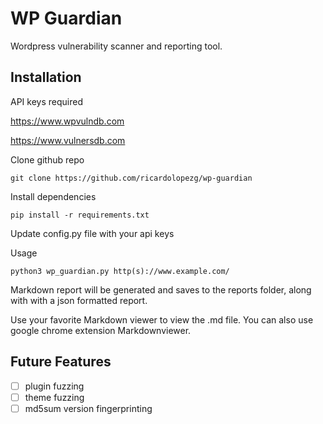 # WP Guardian
Wordpress vulnerability scanner and reporting tool. 

## Installation
API keys required

https://www.wpvulndb.com

https://www.vulnersdb.com


Clone github repo

    git clone https://github.com/ricardolopezg/wp-guardian


Install dependencies

    pip install -r requirements.txt

Update config.py file with your api keys

Usage

    python3 wp_guardian.py http(s)://www.example.com/

Markdown report will be generated and saves to the reports folder, along with with a json formatted report.

Use your favorite Markdown viewer to view the .md file. You can also use google chrome extension Markdownviewer.

## Future Features
- [ ] plugin fuzzing
- [ ] theme fuzzing
- [ ] md5sum version fingerprinting 
